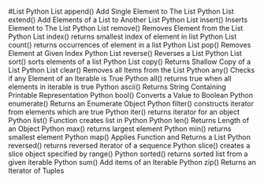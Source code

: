 #List
Python List append()	Add Single Element to The List
Python List extend()	Add Elements of a List to Another List
Python List insert()	Inserts Element to The List
Python List remove()	Removes Element from the List
Python List index()	returns smallest index of element in list
Python List count()	returns occurrences of element in a list
Python List pop()	Removes Element at Given Index
Python List reverse()	Reverses a List
Python List sort()	sorts elements of a list
Python List copy()	Returns Shallow Copy of a List
Python List clear()	Removes all Items from the List
Python any()	Checks if any Element of an Iterable is True
Python all()	returns true when all elements in iterable is true
Python ascii()	Returns String Containing Printable Representation
Python bool()	Converts a Value to Boolean
Python enumerate()	Returns an Enumerate Object
Python filter()	constructs iterator from elements which are true
Python iter()	returns iterator for an object
Python list() Function	creates list in Python
Python len()	Returns Length of an Object
Python max()	returns largest element
Python min()	returns smallest element
Python map()	Applies Function and Returns a List
Python reversed()	returns reversed iterator of a sequence
Python slice()	creates a slice object specified by range()
Python sorted()	returns sorted list from a given iterable
Python sum()	Add items of an Iterable
Python zip()	Returns an Iterator of Tuples
